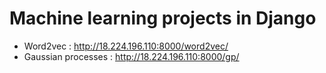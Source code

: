 # Machine learning projects in Django


- Word2vec : http://18.224.196.110:8000/word2vec/
- Gaussian processes : http://18.224.196.110:8000/gp/
